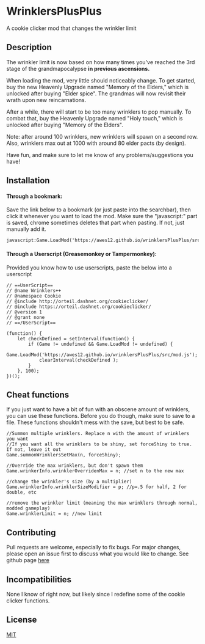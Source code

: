 # WrinklersPlusPlus
A cookie clicker mod that changes the wrinkler limit
## Description
  The wrinkler limit is now based on how many times you've reached the 3rd stage of the grandmapocalypse **in previous ascensions.**

  When loading the mod, very little should noticeably change. To get started, buy the new Heavenly Upgrade named "Memory of the Elders," which is unlocked after buying "Elder spice". The grandmas will now revisit their wrath upon new reincarnations.

  After a while, there will start to be too many wrinklers to pop manually. To combat that, buy the Heavenly Upgrade named "Holy touch," which is unlocked after buying "Memory of the Elders".
 
  Note: after around 100 wrinklers, new wrinklers will spawn on a second row. Also, wrinklers max out at 1000 with around 80 elder pacts (by design).

  Have fun, and make sure to let me know of any problems/suggestions you have!
## Installation
#### Through a bookmark:
Save the link below to a bookmark (or just paste into the searchbar), then click it whenever you want to load the mod. Make sure the "javascript:" part is saved, chrome sometimes deletes that part when pasting. If not, just manually add it.
```
javascript:Game.LoadMod('https://awes12.github.io/wrinklersPlusPlus/src/mod.js');
```
#### Through a Userscript (Greasemonkey or Tampermonkey):
Provided you know how to use userscripts, paste the below into a userscript
```
// ==UserScript==
// @name Wrinklers++
// @namespace Cookie
// @include http://orteil.dashnet.org/cookieclicker/
// @include https://orteil.dashnet.org/cookieclicker/
// @version 1
// @grant none
// ==/UserScript==

(function() {
    let checkDefined = setInterval(function() {
        if (Game != undefined && Game.LoadMod != undefined) {
          Game.LoadMod('https://awes12.github.io/wrinklersPlusPlus/src/mod.js');
            clearInterval(checkDefined );
        }
    }, 100);
})();
```
## Cheat functions
If you just want to have a bit of fun with an obscene amount of wrinklers, you can use these functions. Before you do though, make sure to save to a file. These functions shouldn't mess with the save, but best to be safe.
```
//Summon multiple wrinklers. Replace n with the amount of wrinklers you want
//If you want all the wrinklers to be shiny, set forceShiny to true. If not, leave it out
Game.summonWrinklersSetMax(n, forceShiny); 

//Override the max wrinklers, but don't spawn them
Game.wrinkerInfo.wrinklerOverridenMax = n; //set n to the new max

//change the wrinkler's size (by a multiplier)
Game.wrinklerInfo.wrinklerSizeModifier = p; //p=.5 for half, 2 for double, etc

//remove the wrinkler limit (meaning the max wrinklers through normal, modded gameplay)
Game.wrinklerLimit = n; //new limit
```
## Contributing

Pull requests are welcome, especially to fix bugs. For major changes, please open an issue first to discuss what you would like to change. See github page [here](https://github.com/awes12/awes12.github.io/tree/main/wrinklersPlusPlus)

## Incompatibilities
None I know of right now, but likely since I redefine some of the cookie clicker functions.

## License

[MIT](https://choosealicense.com/licenses/mit/)
